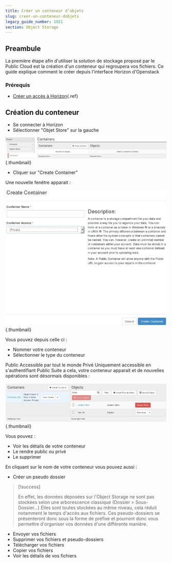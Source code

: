 ```yaml
---
title: Créer un conteneur d’objets
slug: creer-un-conteneur-dobjets
legacy_guide_number: 1921
section: Object Storage
---
```



## Preambule
La première étape afin d'utiliser la solution de stockage proposé par le Public Cloud est la création d'un conteneur qui regroupera vos fichiers. Ce guide explique comment le créer depuis l'interface Horizon d'Openstack


### Prérequis
- [Créer un accès à Horizon]({legacy}1773){.ref}


## Création du conteneur
- Se connecter à Horizon
- Sélectionner "Objet Store" sur la gauche


![public-cloud](images/2935.png){.thumbnail}

- Cliquer sur "Create Container"

Une nouvelle fenêtre apparait :


![public-cloud](images/2937.png){.thumbnail}

Vous pouvez depuis celle ci :

- Nommer votre conteneur
- Sélectionner le type du conteneur

Public Accessible par tout le monde Privé Uniquement accessible en s'authentifiant Public Suite a cela, votre conteneur apparait et de nouvelles opérations sont désormais disponibles :


![public-cloud](images/2938.png){.thumbnail}

Vous pouvez :

- Voir les détails de votre conteneur
- Le rendre public ou privé
- Le supprimer

En cliquant sur le nom de votre conteneur vous pouvez aussi :

- Créer un pseudo dossier



> [!success]
>
> En effet, les données déposées sur l'Object Storage ne sont pas stockées selon une arborescence classique (Dossier > Sous-Dossier...)
> Elles sont toutes stockées au même niveau, cela réduit notamment le temps d'accès aux fichiers.
> Ces pseudo-dossiers se présenteront donc sous la forme de préfixe et pourront donc vous permettre d'organiser vos données d'une différente manière.
> 

- Envoyer vos fichiers
- Supprimer vos fichiers et pseudo-dossiers
- Télécharger vos fichiers
- Copier vos fichiers
- Voir les détails de vos fichiers